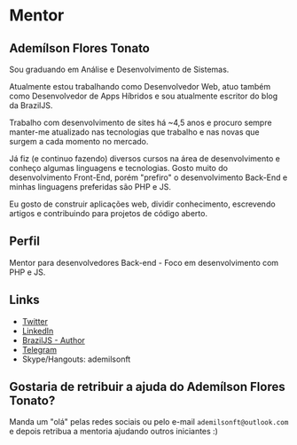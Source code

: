 # Mentor

## Ademílson Flores Tonato

Sou graduando em Análise e Desenvolvimento de Sistemas.

Atualmente estou trabalhando como Desenvolvedor Web, atuo também como Desenvolvedor de Apps Híbridos e sou atualmente escritor do blog da BrazilJS.

Trabalho com desenvolvimento de sites há ~4,5 anos e procuro sempre manter-me atualizado nas tecnologias que trabalho e nas novas que surgem a cada momento no mercado.

Já fiz (e continuo fazendo) diversos cursos na área de desenvolvimento e conheço algumas linguagens e tecnologias. Gosto muito do desenvolvimento Front-End, porém "prefiro" o desenvolvimento Back-End e minhas linguagens preferidas são PHP e JS.

Eu gosto de construir aplicações web, dividir conhecimento, escrevendo artigos e contribuindo para projetos de código aberto.

## Perfil

Mentor para desenvolvedores Back-end - Foco em desenvolvimento com PHP e JS.

## Links

- [Twitter](https://twitter.com/ftonato)
- [LinkedIn](https://www.linkedin.com/in/ftonato/)
- [BrazilJS - Author](https://braziljs.org/blog/author/ademilson-f-tonato/)
- [Telegram](https://web.telegram.org/#/im?p=@ftonato)
- Skype/Hangouts: ademilsonft


## Gostaria de retribuir a ajuda do Ademílson Flores Tonato?

Manda um "olá" pelas redes sociais ou pelo e-mail `ademilsonft@outlook.com` e depois retribua a mentoria ajudando outros iniciantes :)

